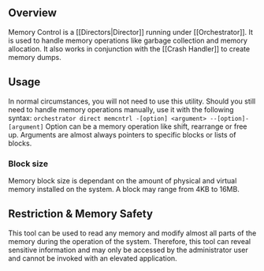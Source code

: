 ## Overview
Memory Control is a [[Directors|Director]] running under [[Orchestrator]]. It is used to handle memory operations like garbage collection and memory allocation. 
It also works in conjunction with the [[Crash Handler]] to create memory dumps.

## Usage
In normal circumstances, you will not need to use this utility. Should you still need to handle memory operations manually, use it with the following syntax:
`orchestrator direct memcntrl -[option] <argument> --[option]-[argument]`
Option can be a memory operation like shift, rearrange or free up. Arguments are almost always pointers to specific blocks or lists of blocks. 

### Block size
Memory block size is dependant on the amount of physical and virtual memory installed on the system. A block may range from 4KB to 16MB.

## Restriction & Memory Safety
This tool can be used to read any memory and modify almost all parts of the memory during the operation of the system. Therefore, this tool can reveal sensitive information and may only be accessed by the administrator user and cannot be invoked with an elevated application.
